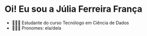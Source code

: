 # Oi! Eu sou a Júlia Ferreira França
  - 👩🏻‍💻 Estudante do curso Tecnólogo em Ciência de Dados
  - 🙋🏻‍♀️ Pronomes: ela/dela
